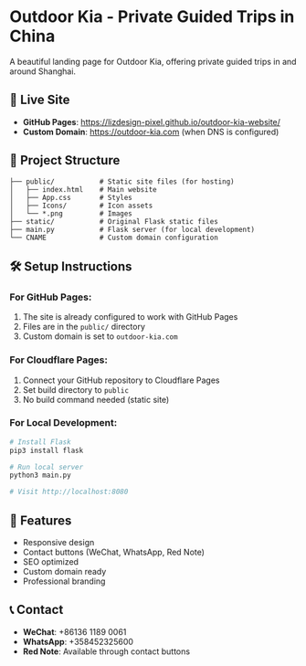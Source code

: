 # Outdoor Kia - Private Guided Trips in China

A beautiful landing page for Outdoor Kia, offering private guided trips in and around Shanghai.

## 🚀 Live Site

- **GitHub Pages**: https://lizdesign-pixel.github.io/outdoor-kia-website/
- **Custom Domain**: https://outdoor-kia.com (when DNS is configured)

## 📁 Project Structure

```
├── public/           # Static site files (for hosting)
│   ├── index.html    # Main website
│   ├── App.css       # Styles
│   ├── Icons/        # Icon assets
│   └── *.png         # Images
├── static/           # Original Flask static files
├── main.py           # Flask server (for local development)
└── CNAME             # Custom domain configuration
```

## 🛠️ Setup Instructions

### For GitHub Pages:
1. The site is already configured to work with GitHub Pages
2. Files are in the `public/` directory
3. Custom domain is set to `outdoor-kia.com`

### For Cloudflare Pages:
1. Connect your GitHub repository to Cloudflare Pages
2. Set build directory to `public`
3. No build command needed (static site)

### For Local Development:
```bash
# Install Flask
pip3 install flask

# Run local server
python3 main.py

# Visit http://localhost:8080
```

## 🎨 Features

- Responsive design
- Contact buttons (WeChat, WhatsApp, Red Note)
- SEO optimized
- Custom domain ready
- Professional branding

## 📞 Contact

- **WeChat**: +86136 1189 0061
- **WhatsApp**: +358452325600
- **Red Note**: Available through contact buttons 